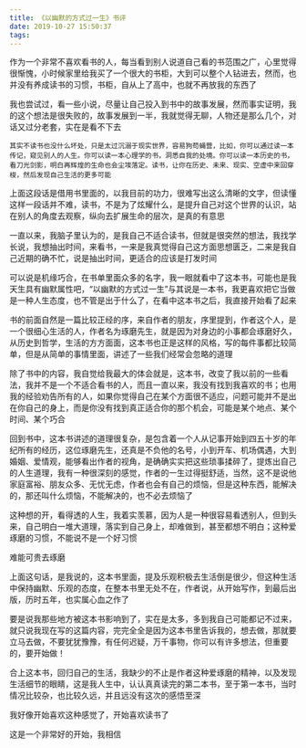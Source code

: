 ```yaml
---
title: 《以幽默的方式过一生》书评
date: 2019-10-27 15:50:37
tags:
---
```


作为一个非常不喜欢看书的人，每当看到别人说道自己看的书范围之广，心里觉得很惭愧，小时候家里给我买了一个很大的书柜，大到可以整个人钻进去，然而，也并没有养成读书的习惯，书柜，自从上了高中，也就不再放我的东西了

我也尝试过，看一些小说，尽量让自己投入到书中的故事发展，然而事实证明，我的这个想法是很失败的，故事发展到一半，我就觉得无聊，人物还是那么几个，对话又过分老套，实在是看不下去

```
其实不读书也没什么坏处，只是太过沉溺于现实世界，容易狗苟蝇营，比如，你可以通过读一本传记，窥见别人的人生。你可以读一本心理学的书，洞悉自我的处境。你可以读一本历史的书，看刀光剑影，明白再辉煌的生命也会尘埃落定。读书，让你在历史、未来、现实、空虚中来回穿梭，然后发现自己生活的更多可能
```

上面这段话是借用书里面的，以我目前的功力，很难写出这么清晰的文字，但读懂这样一段话并不难，读书，不是为了炫耀什么，是提升自己对这个世界的认识，站在别人的角度去观察，纵向去扩展生命的层次，是真的有意思

一直以来，我脑子里认为的，是我自己不适合读书，但就是很突然的想法，我找学长说，我想抽出时间，来看书，一来是我真觉得自己这方面思想匮乏，二来是我自己近期的确不忙，说是抽出时间，更适合的应该是打发时间

可以说是机缘巧合，在书单里面众多的名字，我一眼就看中了这本书，可能也是我天生具有幽默属性吧，“以幽默的方式过一生”与其说是一本书，我更喜欢把它当做是一种人生态度，也不管是出于什么了，在看中这本书之后，我直接开始看了起来

书的前面自然是一篇比较正经的序，来自作者的朋友，序里提到，作者这个人，是一个很细心生活的人，作者名为琢磨先生，就是因为对身边的小事都会琢磨好久，从历史到哲学，生活的方方面面，这本书也正是这样的风格，写的每件事都比较简单，但是从简单的事情里面，讲述了一些我们经常会忽略的道理

除了书中的内容，我自觉给我最大的体会就是，这本书，改变了我以前的一些看法，我并不是一个不适合看书的人，而且一直以来，我没有找到我喜欢的书；也用我的经验劝告所有的人，如果你觉得自己在某个方面很不适应，问题可能并不是出在你自己的身上，而是你没有找到真正适合你的那个机会，可能是某个地点、某个时间、某个巧合

回到书中，这本书讲述的道理很复杂，是包含着一个人从记事开始到四五十岁的年纪所有的经历，这位琢磨先生，还真是不负他的名号，小到开车、机场偶遇，大到婚姻、爱情观，能够看出作者的视角，是确确实实把这些琐事揉碎了，提炼出自己的人生道理，我有一种很深刻的感觉，作者的一生过得挺舒适，当然，这不是说他家庭富裕、朋友众多、无忧无虑，作者也会有自己的烦恼，但是这种东西，能解决的，那还叫什么烦恼，不能解决的，也不必去烦恼了

这种想的开，看得透的人生，我着实羡慕，因为人是一种很容易看透别人，但到头来，自己明白一堆大道理，落实到自己身上，却难做到，甚至都想不明白；这种爱琢磨的习惯，不能说不是一个好习惯

难能可贵去琢磨

上面这句话，是我说的，这本书里面，提及乐观积极去生活倒是很少，但这种生活中保持幽默、乐观的态度，在整本书里无处不在，作者说，从开始写作，到最后出版，历时五年，也实属心血之作了

要是说我那些地方被这本书影响到了，实在是太多，多到我自己可能都记不过来，就只说我现在写的这篇内容，完完全全是因为这本书里告诉我的，想去做，那就要立马去做，不要犹犹豫豫，有任何迟疑，万千事物，你可以有许多想法，但重要的，要开始做！

合上这本书，回归自己的生活，我缺少的不止是作者这种爱琢磨的精神，以及发现生活细节的眼睛，这是我人生中，认认真真读完的第二本书，至于第一本书，当时情况比较杂，也比较久远，并且远没有这次的感悟至深

我好像开始喜欢这种感觉了，开始喜欢读书了

这是一个非常好的开始，我相信